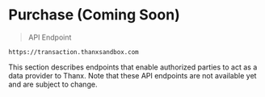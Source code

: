 # Purchase (Coming Soon)

> API Endpoint

```
https://transaction.thanxsandbox.com
```

This section describes endpoints that enable authorized parties to act as a
data provider to Thanx. Note that these API endpoints are not available yet
and are subject to change.
